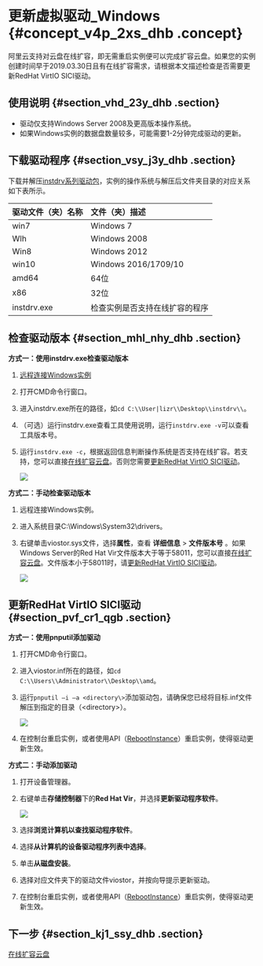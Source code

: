 # 更新虚拟驱动\_Windows {#concept_v4p_2xs_dhb .concept}

阿里云支持对云盘在线扩容，即无需重启实例便可以完成扩容云盘。如果您的实例创建时间早于2019.03.30日且有在线扩容需求，请根据本文描述检查是否需要更新RedHat VirtIO SICI驱动。

## 使用说明 {#section_vhd_23y_dhb .section}

-   驱动仅支持Windows Server 2008及更高版本操作系统。
-   如果Windows实例的数据盘数量较多，可能需要1-2分钟完成驱动的更新。

## 下载驱动程序 {#section_vsy_j3y_dhb .section}

下载并解压[instdrv系列驱动包](http://docs-aliyun.cn-hangzhou.oss.aliyun-inc.com/assets/attach/25367/APP_zh/1553675201254/instdrv.zip)，实例的操作系统与解压后文件夹目录的对应关系如下表所示。

|驱动文件（夹）名称|文件（夹）描述|
|:--------|:------|
|win7|Windows 7|
|Wlh|Windows 2008|
|Win8|Windows 2012|
|win10|Windows 2016/1709/10|
|amd64|64位|
|x86|32位|
|instdrv.exe|检查实例是否支持在线扩容的程序|

## 检查驱动版本 {#section_mhl_nhy_dhb .section}

**方式一：使用instdrv.exe检查驱动版本** 

1.  [远程连接Windows实例](cn.zh-CN/实例/实例生命周期/连接实例/在本地客户端上连接Windows实例.md#)
2.  打开CMD命令行窗口。
3.  进入instdrv.exe所在的路径，如`cd C:\\User|lizr\\Desktop\\instdrv\\`。
4.  （可选）运行instdrv.exe查看工具使用说明，运行`instdrv.exe -v`可以查看工具版本号。
5.  运行`instdrv.exe -c`，根据返回信息判断操作系统是否支持在线扩容。若支持，您可以直接[在线扩容云盘](cn.zh-CN/块存储/云盘/扩容云盘/在线扩容云盘/在线扩容云盘.md#)。否则您需要[更新RedHat VirtIO SICI驱动](#section_pvf_cr1_qgb)。

    ![](http://static-aliyun-doc.oss-cn-hangzhou.aliyuncs.com/assets/img/146927/155428548841813_zh-CN.png)


**方式二：手动检查驱动版本** 

1.  远程连接Windows实例。
2.  进入系统目录C:\\Windows\\System32\\drivers。
3.  右键单击viostor.sys文件，选择**属性**，查看 **详细信息** \> **文件版本号** 。如果Windows Server的Red Hat Vir文件版本大于等于58011，您可以直接[在线扩容云盘](cn.zh-CN/块存储/云盘/扩容云盘/在线扩容云盘/在线扩容云盘.md#)。文件版本小于58011时，请[更新RedHat VirtIO SICI驱动](#section_pvf_cr1_qgb)。

    ![](http://static-aliyun-doc.oss-cn-hangzhou.aliyuncs.com/assets/img/146927/155428548841818_zh-CN.png)


## 更新RedHat VirtIO SICI驱动 {#section_pvf_cr1_qgb .section}

**方式一：使用pnputil添加驱动** 

1.  打开CMD命令行窗口。
2.  进入viostor.inf所在的路径，如`cd C:\\Users\\Administrator\\Desktop\\amd`。
3.  运行`pnputil –i –a <directory\>`添加驱动包，请确保您已经将目标.inf文件解压到指定的目录（<directory\>）。

    ![](http://static-aliyun-doc.oss-cn-hangzhou.aliyuncs.com/assets/img/146927/155428548841303_zh-CN.png)

4.  在控制台重启实例，或者使用API（[RebootInstance](../../../../../cn.zh-CN/API参考/实例/RebootInstance.md#)）重启实例，使得驱动更新生效。

**方式二：手动添加驱动** 

1.  打开设备管理器。
2.  右键单击**存储控制器**下的**Red Hat Vir**，并选择**更新驱动程序软件**。

    ![](http://static-aliyun-doc.oss-cn-hangzhou.aliyuncs.com/assets/img/146927/155428548841810_zh-CN.png)

3.  选择**浏览计算机以查找驱动程序软件**。
4.  选择**从计算机的设备驱动程序列表中选择**。
5.  单击**从磁盘安装**。
6.  选择对应文件夹下的驱动文件viostor，并按向导提示更新驱动。
7.  在控制台重启实例，或者使用API（[RebootInstance](../../../../../cn.zh-CN/API参考/实例/RebootInstance.md#)）重启实例，使得驱动更新生效。

## 下一步 {#section_kj1_ssy_dhb .section}

[在线扩容云盘](cn.zh-CN/块存储/云盘/扩容云盘/在线扩容云盘/在线扩容云盘.md#)

